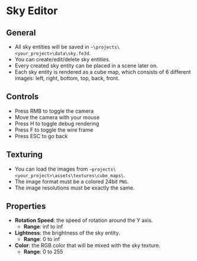 # Sky Editor

## General

- All sky entities will be saved in `~\projects\<your_project>\data\sky.fe3d`.
- You can create/edit/delete sky entities.
- Every created sky entity can be placed in a scene later on.
- Each sky entity is rendered as a cube map, which consists of 6 different images: left, right, bottom, top, back, front.

## Controls

- Press RMB to toggle the camera
- Move the camera with your mouse
- Press H to toggle debug rendering
- Press F to toggle the wire frame
- Press ESC to go back

## Texturing

- You can load the images from `~projects\<your_project>\assets\textures\cube_maps\`.
- The image format must be a colored 24bit `PNG`.
- The image resolutions must be exactly the same.

## Properties

- **Rotation Speed**: the speed of rotation around the Y axis.
  - **Range**: inf to inf
- **Lightness**: the brightness of the sky entity.
  - **Range**: 0 to inf
- **Color**: the RGB color that will be mixed with the sky texture.
  - **Range**: 0 to 255
